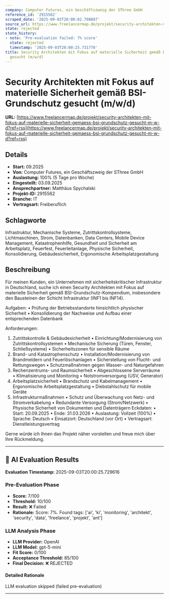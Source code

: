 ```yaml
---
company: Computer Futures, ein Geschäftszweig der SThree GmbH
reference_id: '2915562'
scraped_date: '2025-09-03T20:00:02.708887'
source_url: https://www.freelancermap.de/projekt/security-architekten-mit-fokus-auf-materielle-sicherheit-gemaess-bsi-grundschutz-gesucht-m-w-d?ref=rss
state: rejected
state_history:
- note: 'Pre-evaluation failed: 7% score'
  state: rejected
  timestamp: '2025-09-03T20:00:25.731778'
title: Security Architekten mit Fokus auf materielle Sicherheit gemäß BSI-Grundschutz
  gesucht (m/w/d)
---
```



# Security Architekten mit Fokus auf materielle Sicherheit gemäß BSI-Grundschutz gesucht (m/w/d)
**URL:** [https://www.freelancermap.de/projekt/security-architekten-mit-fokus-auf-materielle-sicherheit-gemaess-bsi-grundschutz-gesucht-m-w-d?ref=rss](https://www.freelancermap.de/projekt/security-architekten-mit-fokus-auf-materielle-sicherheit-gemaess-bsi-grundschutz-gesucht-m-w-d?ref=rss)
## Details
- **Start:** 09.2025
- **Von:** Computer Futures, ein Geschäftszweig der SThree GmbH
- **Auslastung:** 100% (5 Tage pro Woche)
- **Eingestellt:** 03.09.2025
- **Ansprechpartner:** Matthäus Spychalski
- **Projekt-ID:** 2915562
- **Branche:** IT
- **Vertragsart:** Freiberuflich

## Schlagworte
Infrastruktur, Mechanische Systeme, Zutrittskontrollsysteme, Lichtmaschinen, Strom, Datenbanken, Data Centers, Mobile Device Management, Katastrophenhilfe, Gesundheit und Sicherheit am Arbeitsplatz, Feuerfest, Feuerleitanlage, Physische Sicherheit, Konsolidierung, Gebäudesicherheit, Ergonomische Arbeitsplatzgestaltung

## Beschreibung
Für meinen Kunden, ein Unternehmen mit sicherheitskritischer Infrastruktur in Deutschland, suche ich einen Security Architekten mit Fokus auf materielle Sicherheit gemäß BSI-Grundschutz-Kompendium, insbesondere den Bausteinen der Schicht Infrastruktur (INF1 bis INF14).

Aufgaben:
• Prüfung der Betriebsstandorte hinsichtlich physischer Sicherheit
• Konsolidierung der Nachweise und Aufbau einer entsprechenden Datenbank

Anforderungen:
1. Zutrittskontrolle & Gebäudesicherheit
• Einrichtung/Modernisierung von Zutrittskontrollsystemen
• Mechanische Sicherung (Türen, Fenster, Schließsysteme)
• Sicherheitszonen für sensible Räume
2. Brand- und Katastrophenschutz
• Installation/Modernisierung von Brandmeldern und Feuerlöschanlagen
• Sicherstellung von Flucht- und Rettungswegen
• Schutzmaßnahmen gegen Wasser- und Naturgefahren
3. Rechenzentrums- und Raumsicherheit
• Abgeschlossene Serverräume
• Klimatisierung und Monitoring
• Notstromversorgung (USV, Generator)
4. Arbeitsplatzsicherheit
• Brandschutz und Kabelmanagement
• Ergonomische Arbeitsplatzgestaltung
• Diebstahlschutz für mobile Geräte
5. Infrastrukturmaßnahmen
• Schutz und Überwachung von Netz- und Stromverkabelung
• Redundante Versorgung (Strom/Netzwerk)
• Physische Sicherheit von Dokumenten und Datenträgern
Eckdaten:
• Start: 20.09.2025
• Ende: 31.03.2026
• Auslastung: Vollzeit (100%)
• Sprache: Deutsch
• Einsatzort: Deutschland (vor Ort)
• Vertragsart: Dienstleistungsvertrag

Gerne würde ich Ihnen das Projekt näher vorstellen und freue mich über Ihre Rückmeldung.

---

## 🤖 AI Evaluation Results

**Evaluation Timestamp:** 2025-09-03T20:00:25.729616

### Pre-Evaluation Phase
- **Score:** 7/100
- **Threshold:** 10/100
- **Result:** ❌ Failed
- **Rationale:** Score: 7%. Found tags: ['ai', 'ki', 'monitoring', 'architekt', 'security', 'data', 'freelance', 'projekt', 'ant']

### LLM Analysis Phase
- **LLM Provider:** OpenAI
- **LLM Model:** gpt-5-mini
- **Fit Score:** 0/100
- **Acceptance Threshold:** 85/100
- **Final Decision:** ❌ REJECTED

#### Detailed Rationale
LLM evaluation skipped (failed pre-evaluation)

---

